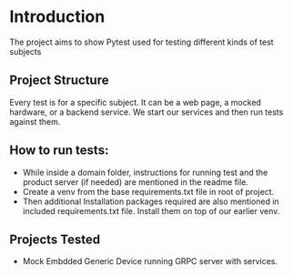 # Introduction

The project aims to show Pytest used for testing different kinds of test subjects

## Project Structure
Every test is for a specific subject. It can be a web page, a mocked hardware, or a backend service.
We start our services and then run tests against them.

## How to run tests:
- While inside a domain folder, instructions for running test and the product server (if needed) are mentioned in the readme file.
- Create a venv from the base requirements.txt file in root of project.
- Then additional Installation packages required are also mentioned in included requirements.txt file. Install them on top of our earlier venv.

## Projects Tested
- Mock Embdded Generic Device running GRPC server with services.